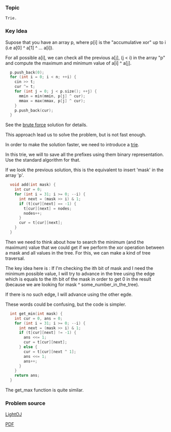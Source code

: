 
### Topic

    Trie.


### Key Idea

Supose that you have an array p, where p[i] is the "accumulative xor" up to i (i.e a[0] ^ a[1] ^ ... a[i]).

For all possible a[i], we can check all the previous a[j], (j < i) in the array "p" and compute the maximum and minimum value of a[i] ^ a[j].

```C++
  p.push_back(0);
  for (int i = 0; i < n; ++i) {
    cin >> t;
    cur ^= t;
    for (int j = 0; j < p.size(); ++j) {
      mmin = min(mmin, p[j] ^ cur);
      mmax = max(mmax, p[j] ^ cur);
    }
    p.push_back(cur);
  }
```

See the [brute force](./brute.cc) solution for details.

This approach lead us to solve the problem, but is not fast enough.

In order to make the solution faster, we need to introduce a [trie](http://en.wikipedia.org/wiki/Trie).

In this trie, we will to save all the prefixes using them binary representation. Use the standard algorithm for that.

If we look the previous solution, this is the equivalent to insert 'mask' in the array 'p'.

```C++
  void add(int mask) {
    int cur = 0;
    for (int i = 31; i >= 0; --i) {
      int next = (mask >> i) & 1;
      if (t[cur][next] == -1) {
        t[cur][next] = nodes;
        nodes++;
      }
      cur = t[cur][next];
    }
  }
```


Then we need to think about how to search the minimum (and the maximum) value that we could get if we perform the xor
operation between a mask and all values in the tree. For this, we can make a kind of tree traversal.

The key idea here is : If I'm checking the ith bit of mask and I need the minimum possible value, I will try to advance in the
tree using the edge which is equals to the ith bit of the mask in order to get 0 in the result (because we are looking for mask ^ some_number_in_the_tree).

If there is no such edge, I will advance using the other egde.

These words could be confusing, but the code is simpler.

```C++
  int get_min(int mask) {
    int cur = 0, ans = 0;
    for (int i = 31; i >= 0; --i) {
      int next = (mask >> i) & 1;
      if (t[cur][next] != -1) {
        ans <<= 1;
        cur = t[cur][next];
      } else {
        cur = t[cur][next ^ 1];
        ans <<= 1;
        ans++;
      }
    }
    return ans;
  }
```

The get_max function is quite similar.


### Problem source

[LightOJ](http://lightoj.com/volume_showproblem.php?problem=1269)

[PDF](http://lightoj.com/volume_showproblem.php?problem=1269&language=english&type=pdf)


